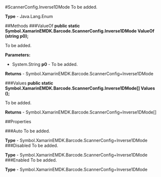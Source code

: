 #ScannerConfig.Inverse1DMode
To be added.

**Type** - Java.Lang.Enum

##Methods
###ValueOf
**public static Symbol.XamarinEMDK.Barcode.ScannerConfig.Inverse1DMode ValueOf (string p0);**

To be added.

**Parameters:** 

* System.String **p0** - To be added.

**Returns** - Symbol.XamarinEMDK.Barcode.ScannerConfig+Inverse1DMode

###Values
**public static Symbol.XamarinEMDK.Barcode.ScannerConfig.Inverse1DMode[] Values ();**

To be added.


**Returns** - Symbol.XamarinEMDK.Barcode.ScannerConfig+Inverse1DMode[]

##Properties

###Auto
To be added.

**Type** - Symbol.XamarinEMDK.Barcode.ScannerConfig+Inverse1DMode
###Disabled
To be added.

**Type** - Symbol.XamarinEMDK.Barcode.ScannerConfig+Inverse1DMode
###Enabled
To be added.

**Type** - Symbol.XamarinEMDK.Barcode.ScannerConfig+Inverse1DMode


